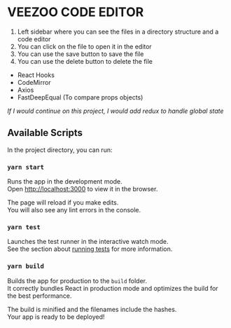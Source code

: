 # VEEZOO CODE EDITOR

<ol>
  <li>Left sidebar where you can see the files in a directory structure and a code editor</li>
  <li>You can click on the file to open it in the editor</li>
  <li>You can use the save button to save the file</li>
  <li>You can use the delete button to delete the file</li>
</ol>

<ul>
  <li>React Hooks</li>
  <li>CodeMirror</li>
  <li>Axios</li>
  <li>FastDeepEqual (To compare props objects)</li>
</ul>

*If I would continue on this project, I would add redux to handle global state*

## Available Scripts

In the project directory, you can run:

### `yarn start`

Runs the app in the development mode.<br />
Open [http://localhost:3000](http://localhost:3000) to view it in the browser.

The page will reload if you make edits.<br />
You will also see any lint errors in the console.

### `yarn test`

Launches the test runner in the interactive watch mode.<br />
See the section about [running tests](https://facebook.github.io/create-react-app/docs/running-tests) for more information.

### `yarn build`

Builds the app for production to the `build` folder.<br />
It correctly bundles React in production mode and optimizes the build for the best performance.

The build is minified and the filenames include the hashes.<br />
Your app is ready to be deployed!
